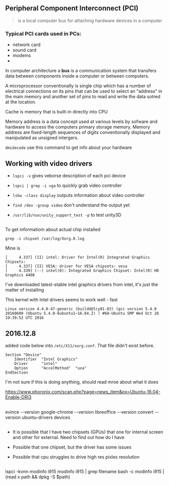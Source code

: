 ## Peripheral Component Interconnect (PCI)

> is a local computer bus for attaching hardware devices in a computer

### Typical PCI cards used in PCs:

- network card
- sound card
- modems
- 

In computer architecture a **bus** is a communication system that transfers data between components inside a computer or between computers. 

A microprocessor conventionally is single chip which has a number of electrical connections on its pins that can be used to select an "address" in the main memory and another set of pins to read and write the data sotred at the location. 

Cache is memory that is built-in directly into CPU

Memory address is a data concept used at various levels by sofware and hardware to access the computers primary storage memory. Memory address are fixed-length sequences of digits conventionally displayed and manipulated as unsigned intergers.

`dmidecode` use this command to get info about your hardware

## Working with video drivers

- `lspci -v` gives veborse description of each pci device
- `lspci | grep -i vga` to quickly grab video controller

- `lshw -class display` outputs information about video controller

- `find /dev -group video` don't understand the output yet

- `/usr/lib/nux/unity_support_test -p` to test unity3D

## 

To get informatiom about actual chip installed
```
grep -i chipset /var/log/Xorg.0.log 
```

Mine is 

```
[     4.337] (II) intel: Driver for Intel(R) Integrated Graphics Chipsets:
[     4.337] (II) VESA: driver for VESA chipsets: vesa
[     4.339] (--) intel(0): Integrated Graphics Chipset: Intel(R) HD Graphics 4400
```

I've downloaded latest-stable intel graphics drivers from intel, it's just the matter of installing

This kernel with Intel drivers seems to work well - fast

```
Linux version 4.4.0-47-generic (buildd@lcy01-03) (gcc version 5.4.0 20160609 (Ubuntu 5.4.0-6ubuntu1~16.04.2) ) #68-Ubuntu SMP Wed Oct 26 19:39:52 UTC 2016
```

## 2016.12.8

added code below into `/etc/X11/xorg.conf`. That file didn't exist before. 

```
Section "Device"
    Identifier  "Intel Graphics"
    Driver      "intel"
    Option      "AccelMethod"  "uxa"
EndSection
```

I'm not sure if this is doing anything, should read mroe about what it does

https://www.phoronix.com/scan.php?page=news_item&px=Ubuntu-16.04-Enable-DRI3

## 

evince --version
google-chrome --version
libreoffice --version
convert --version
ubuntu-drivers devices

## 

- It is possible that I have two chipsets (GPUs) that one for internal screen and other for external. Need to find out how do I have

- Possible that one chipset, but the driver has some issues 

- Possible that cpu struggles to drive high res pixles resolution

##

lspci -kvnn
modinfo i915
modinfo i915 | grep filename
bash -c modinfo i915 | (read x path && dpkg -S $path)
